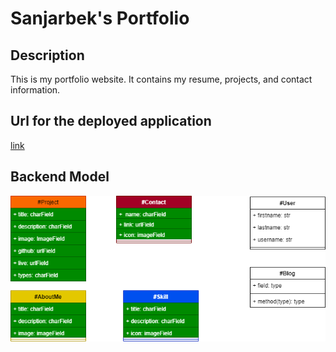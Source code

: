 # Sanjarbek's Portfolio
## Description
This is my portfolio website. It contains my resume, projects, and contact information.

## Url for the deployed application

[link](https://sanjarbek1718.pythonanywhere.com/)

## Backend Model

<img src='models.png'>